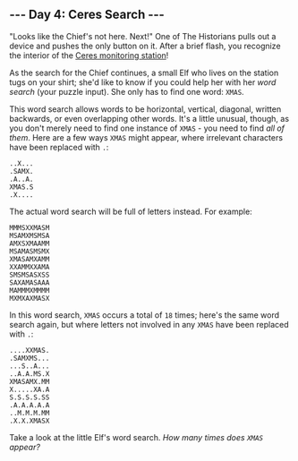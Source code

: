 ## --- Day 4: Ceres Search ---

"Looks like the Chief's not here. Next!" One of The Historians pulls out a device and pushes the only button on it. After a brief flash, you recognize the interior of the [Ceres monitoring station](/2019/day/10)!

As the search for the Chief continues, a small Elf who lives on the station tugs on your shirt; she'd like to know if you could help her with her *word search* (your puzzle input). She only has to find one word: `XMAS`.

This word search allows words to be horizontal, vertical, diagonal, written backwards, or even overlapping other words. It's a little unusual, though, as you don't merely need to find one instance of `XMAS` - you need to find *all of them*. Here are a few ways `XMAS` might appear, where irrelevant characters have been replaced with `.`:

```
..X...
.SAMX.
.A..A.
XMAS.S
.X....
```

The actual word search will be full of letters instead. For example:

```
MMMSXXMASM
MSAMXMSMSA
AMXSXMAAMM
MSAMASMSMX
XMASAMXAMM
XXAMMXXAMA
SMSMSASXSS
SAXAMASAAA
MAMMMXMMMM
MXMXAXMASX
```

In this word search, `XMAS` occurs a total of `18` times; here's the same word search again, but where letters not involved in any `XMAS` have been replaced with `.`:

```
....XXMAS.
.SAMXMS...
...S..A...
..A.A.MS.X
XMASAMX.MM
X.....XA.A
S.S.S.S.SS
.A.A.A.A.A
..M.M.M.MM
.X.X.XMASX
```

Take a look at the little Elf's word search. *How many times does `XMAS` appear?*